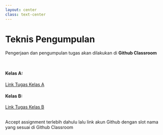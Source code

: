 ```yaml
---
layout: center
class: text-center
---
```


# Teknis Pengumpulan

Pengerjaan dan pengumpulan tugas akan dilakukan di **Github Classroom**

<div grid="~ cols-2 gap-2" style="margin-top: 48px">
  <div>

#### Kelas A:

[Link Tugas Kelas A](xxx)

  </div>
  <div>

#### Kelas B:

[Link Tugas Kelas B](xxx)

  </div>
</div>

<br>
Accept assignment terlebih dahulu lalu link akun Github dengan slot nama yang sesuai di Github Classroom

